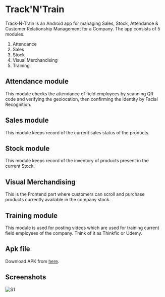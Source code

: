 # Track'N'Train

Track-N-Train is an Android app for managing Sales, Stock, Attendance & Customer Relationship Management for a Company.
The app consists of 5 modules.
1. Attendance
2. Sales
3. Stock
4. Visual Merchandising
5. Training

## Attendance module
This module checks the attendance of field employees by scanning QR code and verifying the geolocation, then confirming the Identity by Facial Recognition.

## Sales module
This module keeps record of the current sales status of the products.

## Stock module
This module keeps record of the inventory of products present in the current Stock.

## Visual Merchandising
This is the Frontend part where customers can scroll and purchase products currently available in the company stock.

## Training module
This module is used for posting videos which are used for training current field employees of the company. Think of it as Thinkfic or Udemy.

## Apk file

Download APK from [here](https://drive.google.com/file/d/0BwcoMJ0DNQ-RZ3YyVE92NUNRRHc/view?usp=sharing).

## Screenshots

![S1](https://i.imgur.com/5nFmpYM.jpg)
